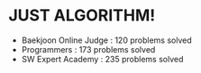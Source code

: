 # JUST ALGORITHM!

- Baekjoon Online Judge : 120 problems solved
- Programmers : 173 problems solved
- SW Expert Academy : 235 problems solved
